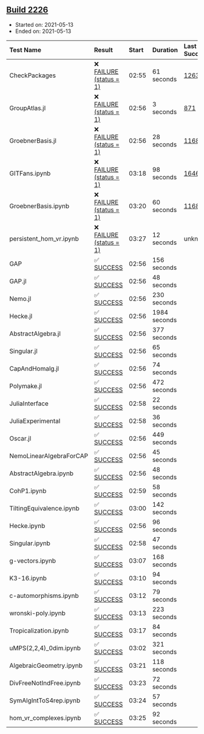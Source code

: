 ## [Build 2226](https://oscarci.mathematik.uni-kl.de/job/oscar-stable/2226/)

* Started on: 2021-05-13
* Ended on: 2021-05-13

| Test Name    | Result | Start | Duration | Last Success | First Failure |
|:-------------|:-------|:------|:---------|:-------------|:--------------|
| CheckPackages | ❌ [FAILURE (status = 1)](https://oscarci.mathematik.uni-kl.de/job/oscar-stable/2226/artifact/logs/build-2226/CheckPackages.log) | 02:55 | 61 seconds | [1263](https://oscarci.mathematik.uni-kl.de/job/oscar-stable/1263/) | [1264](https://oscarci.mathematik.uni-kl.de/job/oscar-stable/1264/) |
| GroupAtlas.jl | ❌ [FAILURE (status = 1)](https://oscarci.mathematik.uni-kl.de/job/oscar-stable/2226/artifact/logs/build-2226/GroupAtlas.jl.log) | 02:56 | 3 seconds | [871](https://oscarci.mathematik.uni-kl.de/job/oscar-stable/871/) | [872](https://oscarci.mathematik.uni-kl.de/job/oscar-stable/872/) |
| GroebnerBasis.jl | ❌ [FAILURE (status = 1)](https://oscarci.mathematik.uni-kl.de/job/oscar-stable/2226/artifact/logs/build-2226/GroebnerBasis.jl.log) | 02:56 | 28 seconds | [1168](https://oscarci.mathematik.uni-kl.de/job/oscar-stable/1168/) | [1169](https://oscarci.mathematik.uni-kl.de/job/oscar-stable/1169/) |
| GITFans.ipynb | ❌ [FAILURE (status = 1)](https://oscarci.mathematik.uni-kl.de/job/oscar-stable/2226/artifact/logs/build-2226/GITFans.ipynb.log) | 03:18 | 98 seconds | [1646](https://oscarci.mathematik.uni-kl.de/job/oscar-stable/1646/) | [1647](https://oscarci.mathematik.uni-kl.de/job/oscar-stable/1647/) |
| GroebnerBasis.ipynb | ❌ [FAILURE (status = 1)](https://oscarci.mathematik.uni-kl.de/job/oscar-stable/2226/artifact/logs/build-2226/GroebnerBasis.ipynb.log) | 03:20 | 60 seconds | [1168](https://oscarci.mathematik.uni-kl.de/job/oscar-stable/1168/) | [1169](https://oscarci.mathematik.uni-kl.de/job/oscar-stable/1169/) |
| persistent_hom_vr.ipynb | ❌ [FAILURE (status = 1)](https://oscarci.mathematik.uni-kl.de/job/oscar-stable/2226/artifact/logs/build-2226/persistent_hom_vr.ipynb.log) | 03:27 | 12 seconds | unknown | unknown |
| GAP | ✅ [SUCCESS](https://oscarci.mathematik.uni-kl.de/job/oscar-stable/2226/artifact/logs/build-2226/GAP.log) | 02:56 | 156 seconds |  |  |
| GAP.jl | ✅ [SUCCESS](https://oscarci.mathematik.uni-kl.de/job/oscar-stable/2226/artifact/logs/build-2226/GAP.jl.log) | 02:56 | 48 seconds |  |  |
| Nemo.jl | ✅ [SUCCESS](https://oscarci.mathematik.uni-kl.de/job/oscar-stable/2226/artifact/logs/build-2226/Nemo.jl.log) | 02:56 | 230 seconds |  |  |
| Hecke.jl | ✅ [SUCCESS](https://oscarci.mathematik.uni-kl.de/job/oscar-stable/2226/artifact/logs/build-2226/Hecke.jl.log) | 02:56 | 1984 seconds |  |  |
| AbstractAlgebra.jl | ✅ [SUCCESS](https://oscarci.mathematik.uni-kl.de/job/oscar-stable/2226/artifact/logs/build-2226/AbstractAlgebra.jl.log) | 02:56 | 377 seconds |  |  |
| Singular.jl | ✅ [SUCCESS](https://oscarci.mathematik.uni-kl.de/job/oscar-stable/2226/artifact/logs/build-2226/Singular.jl.log) | 02:56 | 65 seconds |  |  |
| CapAndHomalg.jl | ✅ [SUCCESS](https://oscarci.mathematik.uni-kl.de/job/oscar-stable/2226/artifact/logs/build-2226/CapAndHomalg.jl.log) | 02:56 | 74 seconds |  |  |
| Polymake.jl | ✅ [SUCCESS](https://oscarci.mathematik.uni-kl.de/job/oscar-stable/2226/artifact/logs/build-2226/Polymake.jl.log) | 02:56 | 472 seconds |  |  |
| JuliaInterface | ✅ [SUCCESS](https://oscarci.mathematik.uni-kl.de/job/oscar-stable/2226/artifact/logs/build-2226/JuliaInterface.log) | 02:58 | 22 seconds |  |  |
| JuliaExperimental | ✅ [SUCCESS](https://oscarci.mathematik.uni-kl.de/job/oscar-stable/2226/artifact/logs/build-2226/JuliaExperimental.log) | 02:58 | 36 seconds |  |  |
| Oscar.jl | ✅ [SUCCESS](https://oscarci.mathematik.uni-kl.de/job/oscar-stable/2226/artifact/logs/build-2226/Oscar.jl.log) | 02:56 | 449 seconds |  |  |
| NemoLinearAlgebraForCAP | ✅ [SUCCESS](https://oscarci.mathematik.uni-kl.de/job/oscar-stable/2226/artifact/logs/build-2226/NemoLinearAlgebraForCAP.log) | 02:56 | 45 seconds |  |  |
| AbstractAlgebra.ipynb | ✅ [SUCCESS](https://oscarci.mathematik.uni-kl.de/job/oscar-stable/2226/artifact/logs/build-2226/AbstractAlgebra.ipynb.log) | 02:56 | 48 seconds |  |  |
| CohP1.ipynb | ✅ [SUCCESS](https://oscarci.mathematik.uni-kl.de/job/oscar-stable/2226/artifact/logs/build-2226/CohP1.ipynb.log) | 02:59 | 58 seconds |  |  |
| TiltingEquivalence.ipynb | ✅ [SUCCESS](https://oscarci.mathematik.uni-kl.de/job/oscar-stable/2226/artifact/logs/build-2226/TiltingEquivalence.ipynb.log) | 03:00 | 142 seconds |  |  |
| Hecke.ipynb | ✅ [SUCCESS](https://oscarci.mathematik.uni-kl.de/job/oscar-stable/2226/artifact/logs/build-2226/Hecke.ipynb.log) | 02:56 | 96 seconds |  |  |
| Singular.ipynb | ✅ [SUCCESS](https://oscarci.mathematik.uni-kl.de/job/oscar-stable/2226/artifact/logs/build-2226/Singular.ipynb.log) | 02:58 | 47 seconds |  |  |
| g-vectors.ipynb | ✅ [SUCCESS](https://oscarci.mathematik.uni-kl.de/job/oscar-stable/2226/artifact/logs/build-2226/g-vectors.ipynb.log) | 03:07 | 168 seconds |  |  |
| K3-16.ipynb | ✅ [SUCCESS](https://oscarci.mathematik.uni-kl.de/job/oscar-stable/2226/artifact/logs/build-2226/K3-16.ipynb.log) | 03:10 | 94 seconds |  |  |
| c-automorphisms.ipynb | ✅ [SUCCESS](https://oscarci.mathematik.uni-kl.de/job/oscar-stable/2226/artifact/logs/build-2226/c-automorphisms.ipynb.log) | 03:12 | 79 seconds |  |  |
| wronski-poly.ipynb | ✅ [SUCCESS](https://oscarci.mathematik.uni-kl.de/job/oscar-stable/2226/artifact/logs/build-2226/wronski-poly.ipynb.log) | 03:13 | 223 seconds |  |  |
| Tropicalization.ipynb | ✅ [SUCCESS](https://oscarci.mathematik.uni-kl.de/job/oscar-stable/2226/artifact/logs/build-2226/Tropicalization.ipynb.log) | 03:17 | 84 seconds |  |  |
| uMPS(2,2,4)_0dim.ipynb | ✅ [SUCCESS](https://oscarci.mathematik.uni-kl.de/job/oscar-stable/2226/artifact/logs/build-2226/uMPS-2-2-4-_0dim.ipynb.log) | 03:02 | 321 seconds |  |  |
| AlgebraicGeometry.ipynb | ✅ [SUCCESS](https://oscarci.mathematik.uni-kl.de/job/oscar-stable/2226/artifact/logs/build-2226/AlgebraicGeometry.ipynb.log) | 03:21 | 118 seconds |  |  |
| DivFreeNotIndFree.ipynb | ✅ [SUCCESS](https://oscarci.mathematik.uni-kl.de/job/oscar-stable/2226/artifact/logs/build-2226/DivFreeNotIndFree.ipynb.log) | 03:23 | 72 seconds |  |  |
| SymAlgIntToS4rep.ipynb | ✅ [SUCCESS](https://oscarci.mathematik.uni-kl.de/job/oscar-stable/2226/artifact/logs/build-2226/SymAlgIntToS4rep.ipynb.log) | 03:24 | 57 seconds |  |  |
| hom_vr_complexes.ipynb | ✅ [SUCCESS](https://oscarci.mathematik.uni-kl.de/job/oscar-stable/2226/artifact/logs/build-2226/hom_vr_complexes.ipynb.log) | 03:25 | 92 seconds |  |  |
